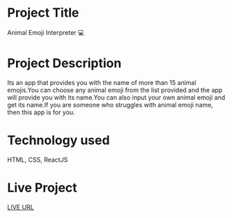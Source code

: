  # Project Title

Animal Emoji Interpreter 💻

 # Project Description

 Its an app that provides you with the name of more than 15 animal emojis.You can choose any animal emoji from the list provided and the app will provide you with its name.You can also input your own animal emoji and get its name.If you are someone who struggles with animal emoji name, then this app is for you.

 # Technology used

 HTML, CSS, ReactJS

  # Live Project

  [LIVE URL](https://recommendation-app-neog.netlify.app/)
